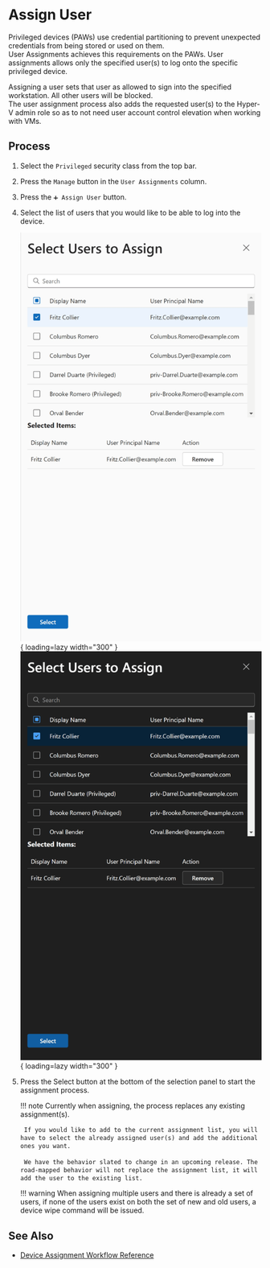 # Assign User

Privileged devices (PAWs) use credential partitioning to prevent unexpected credentials from being stored or used on them.  
User Assignments achieves this requirements on the PAWs. User assignments allows only the specified user(s) to log onto the specific privileged device.

Assigning a user sets that user as allowed to sign into the specified workstation. All other users will be blocked.  
The user assignment process also adds the requested user(s) to the Hyper-V admin role so as to not need user account control elevation when working with VMs.

## Process

1. Select the `Privileged` security class from the top bar.

2. Press the `Manage` button in the `User Assignments` column.

3. Press the `➕ Assign User` button.

4. Select the list of users that you would like to be able to log into the device.

    ![Screenshot of the privileged user picker with a single user "Fritz Collier" selected.](../../../../assets/Images/Screenshots/Select-User-to-Assign-Light.png#only-light){ loading=lazy width="300" }
    ![Screenshot of the privileged user picker with a single user "Fritz Collier" selected.](../../../../assets/Images/Screenshots/Select-User-to-Assign-Dark.png#only-dark){ loading=lazy width="300" }

5. Press the Select button at the bottom of the selection panel to start the assignment process.

    !!! note
        Currently when assigning, the process replaces any existing assignment(s).

        If you would like to add to the current assignment list, you will have to select the already assigned user(s) and add the additional ones you want.

        We have the behavior slated to change in an upcoming release. The road-mapped behavior will not replace the assignment list, it will add the user to the existing list.

    !!! warning
        When assigning multiple users and there is already a set of users, if none of the users exist on both the set of new and old users, a device wipe command will be issued.

## See Also

- [Device Assignment Workflow Reference](../../Reference/Architecture/Diagrams/Device-Assign.md)
